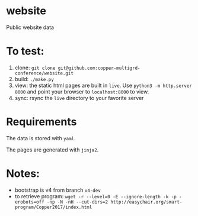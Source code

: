 # website

Public website data

# To test:

1. clone: `git clone git@github.com:copper-multigrd-conference/website.git`
2. build: `./make.py`
3. view: the static html pages are built in `live`.  Use `python3 -m http.server 8000` and point your browser to `localhost:8000` to view.
4. sync: rsync the `live` directory to your favorite server

# Requirements

The data is stored with `yaml`.

The pages are generated with `jinja2`.

# Notes:

- bootstrap is v4 from branch `v4-dev`
- to retrieve program: `wget -r --level=0 -E --ignore-length -k -p -erobots=off -np -N -nH --cut-dirs=2 http://easychair.org/smart-program/Copper2017/index.html`
